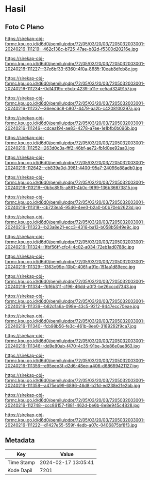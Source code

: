 # Hasil

## Foto C Plano

https://sirekap-obj-formc.kpu.go.id/d6d0/pemilu/pdpr/72/05/03/20/03/7205032003001-20240216-111219--462c138c-b725-47ae-b82d-f5300d20216e.jpg

https://sirekap-obj-formc.kpu.go.id/d6d0/pemilu/pdpr/72/05/03/20/03/7205032003001-20240216-111227--37e6bf33-6360-4f0a-8685-10eab8dfcb8e.jpg

https://sirekap-obj-formc.kpu.go.id/d6d0/pemilu/pdpr/72/05/03/20/03/7205032003001-20240216-111234--0df4319c-e5cb-4239-b11e-ce5ad3249157.jpg

https://sirekap-obj-formc.kpu.go.id/d6d0/pemilu/pdpr/72/05/03/20/03/7205032003001-20240216-111237--36eec6c8-b807-4479-aa2b-c4208100297a.jpg

https://sirekap-obj-formc.kpu.go.id/d6d0/pemilu/pdpr/72/05/03/20/03/7205032003001-20240216-111246--cdcea194-ae83-4278-a7ee-1e1bfb0b096b.jpg

https://sirekap-obj-formc.kpu.go.id/d6d0/pemilu/pdpr/72/05/03/20/03/7205032003001-20240216-111252--263d0c3a-fff2-46bf-ae72-fb1d0ee92aa0.jpg

https://sirekap-obj-formc.kpu.go.id/d6d0/pemilu/pdpr/72/05/03/20/03/7205032003001-20240216-112642--cb839a0d-3981-4400-95a7-24096e88adb0.jpg

https://sirekap-obj-formc.kpu.go.id/d6d0/pemilu/pdpr/72/05/03/20/03/7205032003001-20240216-113216--0b5c85f5-a861-4b0c-9f99-136b36673815.jpg

https://sirekap-obj-formc.kpu.go.id/d6d0/pemilu/pdpr/72/05/03/20/03/7205032003001-20240216-111318--cb723ea5-9546-4ee0-b2a0-b0b70eb2623d.jpg

https://sirekap-obj-formc.kpu.go.id/d6d0/pemilu/pdpr/72/05/03/20/03/7205032003001-20240216-111323--b23a8e21-ecc3-4316-ba13-b058b5849e9c.jpg

https://sirekap-obj-formc.kpu.go.id/d6d0/pemilu/pdpr/72/05/03/20/03/7205032003001-20240216-111324--1fbf56ff-cfc4-4c02-a034-72eb1ad0788c.jpg

https://sirekap-obj-formc.kpu.go.id/d6d0/pemilu/pdpr/72/05/03/20/03/7205032003001-20240216-111329--1363c99e-10b0-406f-a91c-151aa1d89ecc.jpg

https://sirekap-obj-formc.kpu.go.id/d6d0/pemilu/pdpr/72/05/03/20/03/7205032003001-20240216-111334--fb16b311-c196-46dd-a0f3-be26cccd7343.jpg

https://sirekap-obj-formc.kpu.go.id/d6d0/pemilu/pdpr/72/05/03/20/03/7205032003001-20240216-111336--b82d1a6a-098e-43c5-9212-9447ecc70eae.jpg

https://sirekap-obj-formc.kpu.go.id/d6d0/pemilu/pdpr/72/05/03/20/03/7205032003001-20240216-111340--fcb98b56-fe3c-461b-8ee0-3189292f9ca7.jpg

https://sirekap-obj-formc.kpu.go.id/d6d0/pemilu/pdpr/72/05/03/20/03/7205032003001-20240216-111346--dd9e80ab-f470-4c35-91be-3de86e0ae863.jpg

https://sirekap-obj-formc.kpu.go.id/d6d0/pemilu/pdpr/72/05/03/20/03/7205032003001-20240216-111356--e95eee3f-d2d6-48ee-a406-d68699421127.jpg

https://sirekap-obj-formc.kpu.go.id/d6d0/pemilu/pdpr/72/05/03/20/03/7205032003001-20240216-111358--a475eb99-6896-46d8-b2fd-ed238e21e2bb.jpg

https://sirekap-obj-formc.kpu.go.id/d6d0/pemilu/pdpr/72/05/03/20/03/7205032003001-20240216-112748--ccc86157-f881-462d-be6b-8e8e945c4828.jpg

https://sirekap-obj-formc.kpu.go.id/d6d0/pemilu/pdpr/72/05/03/20/03/7205032003001-20240216-111222--d1427e55-559f-4edb-a07c-0406875bf8f3.jpg


## Metadata

| Key        | Value               |
| ---------- | ------------------- |
| Time Stamp | 2024-02-17 13:05:41 |
| Kode Dapil | 7201                |



